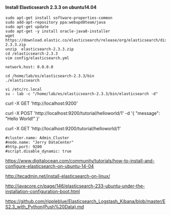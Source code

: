 #### Install Elasticsearch 2.3.3 on ubuntu14.04
```
sudo apt-get install software-properties-common
sudo add-apt-repository ppa:webupd8team/java
sudo apt-get update
sudo apt-get -y install oracle-java8-installer
wget  https://download.elastic.co/elasticsearch/release/org/elasticsearch/distribution/zip/elasticsearch/2.3.3/elasticsearch-2.3.3.zip
unzip  elasticsearch-2.3.3.zip
cd /elasticsearch-2.3.3
vim config/elasticsearch.yml
```
```
network.host: 0.0.0.0
```
```
cd /home/lab/es/elasticsearch-2.3.3/bin
./elasticsearch
```
```
vi /etc/rc.local
su - lab -c "/home/lab/es/elasticsearch-2.3.3/bin/elasticsearch -d"

```
curl -X GET 'http://localhost:9200'

curl -X POST 'http://localhost:9200/tutorial/helloworld/1' -d '{ "message": "Hello World!" }'

curl -X GET 'http://localhost:9200/tutorial/helloworld/1'
```
#cluster.name: Admin_Cluster
#node.name: "Jerry DataCenter"
#http.port: 9200
#script.disable_dynamic: true
```
https://www.digitalocean.com/community/tutorials/how-to-install-and-configure-elasticsearch-on-ubuntu-14-04

http://tecadmin.net/install-elasticsearch-on-linux/

http://javacore.cn/page/146/elasticsearch-233-ubuntu-under-the-installation-configuration-boot.html

https://github.com/rippleblue/Elasticsearch_Logstash_Kibana/blob/master/ES2.3_with_Python(Push%20Data).md
